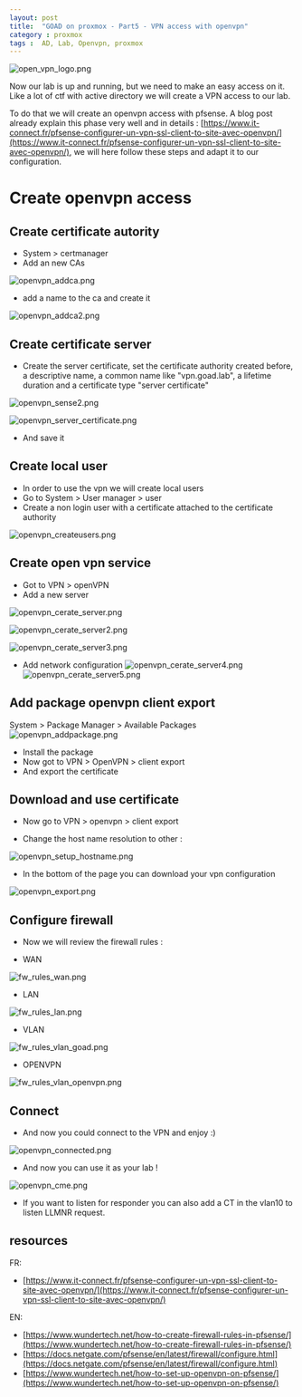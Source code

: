 ```yaml
---
layout: post
title:  "GOAD on proxmox - Part5 - VPN access with openvpn"
category : proxmox
tags :  AD, Lab, Openvpn, proxmox
---
```


![open_vpn_logo.png](/assets/blog/proxmox/open_vpn_logo.png)

Now our lab is up and running, but we need to make an easy access on it.
Like a lot of ctf with active directory we will create a VPN access to our lab.

To do that we will create an openvpn access with pfsense.
A blog post already explain this phase very well and in details : [https://www.it-connect.fr/pfsense-configurer-un-vpn-ssl-client-to-site-avec-openvpn/](https://www.it-connect.fr/pfsense-configurer-un-vpn-ssl-client-to-site-avec-openvpn/), we will here follow these steps and adapt it to our configuration.

# Create openvpn access

## Create certificate autority

- System > certmanager
- Add an new CAs

![openvpn_addca.png](/assets/blog/proxmox/openvpn_addca.png)

- add a name to the ca and create it

![openvpn_addca2.png](/assets/blog/proxmox/openvpn_addca2.png)

## Create certificate server

- Create the server certificate, set the certificate authority created before, a descriptive name, a common name like "vpn.goad.lab", a lifetime duration and a certificate type "server certificate"

![openvpn_sense2.png](/assets/blog/proxmox/openvpn_sense2.png)

![openvpn_server_certificate.png](/assets/blog/proxmox/openvpn_server_certificate.png)

- And save it

## Create local user

- In order to use the vpn we will create local users
- Go to System > User manager > user
- Create a non login user with a certificate attached to the certificate authority

![openvpn_createusers.png](/assets/blog/proxmox/openvpn_createusers.png)


## Create open vpn service

- Got to VPN > openVPN
- Add a new server

![openvpn_cerate_server.png](/assets/blog/proxmox/openvpn_cerate_server.png)

![openvpn_cerate_server2.png](/assets/blog/proxmox/openvpn_cerate_server2.png)

![openvpn_cerate_server3.png](/assets/blog/proxmox/openvpn_cerate_server3.png)

- Add network configuration
![openvpn_cerate_server4.png](/assets/blog/proxmox/openvpn_cerate_server4.png)
![openvpn_cerate_server5.png](/assets/blog/proxmox/openvpn_cerate_server5.png)

## Add package openvpn client export

System > Package Manager > Available Packages
![openvpn_addpackage.png](/assets/blog/proxmox/openvpn_addpackage.png)

- Install the package
- Now got to VPN > OpenVPN > client export
- And export the certificate 


## Download and use certificate

- Now go to VPN > openvpn > client export 

- Change the host name resolution to other :

![openvpn_setup_hostname.png](/assets/blog/proxmox/openvpn_setup_hostname.png)

- In the bottom of the page you can download your vpn configuration

![openvpn_export.png](/assets/blog/proxmox/openvpn_export.png)


## Configure firewall

- Now we will review the firewall rules :

- WAN

![fw_rules_wan.png](/assets/blog/proxmox/fw_rules_wan.png)

- LAN

![fw_rules_lan.png](/assets/blog/proxmox/fw_rules_lan.png)

- VLAN

![fw_rules_vlan_goad.png](/assets/blog/proxmox/fw_rules_vlan_goad.png)

- OPENVPN

![fw_rules_vlan_openvpn.png](/assets/blog/proxmox/fw_rules_vlan_openvpn.png)

## Connect

- And now you could connect to the VPN and enjoy :)

![openvpn_connected.png](/assets/blog/proxmox/openvpn_connected.png)

- And now you can use it as your lab !

![openvpn_cme.png](/assets/blog/proxmox/openvpn_cme.png)

- If you want to listen for responder you can also add a CT in the vlan10 to listen LLMNR request.

## resources

FR: 
- [https://www.it-connect.fr/pfsense-configurer-un-vpn-ssl-client-to-site-avec-openvpn/](https://www.it-connect.fr/pfsense-configurer-un-vpn-ssl-client-to-site-avec-openvpn/)

EN:
- [https://www.wundertech.net/how-to-create-firewall-rules-in-pfsense/](https://www.wundertech.net/how-to-create-firewall-rules-in-pfsense/)
- [https://docs.netgate.com/pfsense/en/latest/firewall/configure.html](https://docs.netgate.com/pfsense/en/latest/firewall/configure.html)
- [https://www.wundertech.net/how-to-set-up-openvpn-on-pfsense/](https://www.wundertech.net/how-to-set-up-openvpn-on-pfsense/)